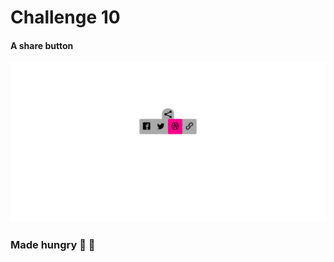 # Challenge 10

#### A share button

[![final design](https://github.com/mateo-andres/100DaysChallenge/blob/master/010/DailyUI-010.png?raw=true "final design")](https://github.com/mateo-andres/100DaysChallenge/blob/master/010/DailyUI-010.png?raw=true "final design")

### Made hungry 🌮 🍕
